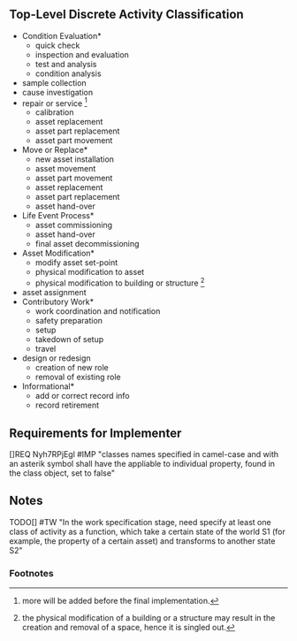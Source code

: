 ## Top-Level Discrete Activity Classification
* Condition Evaluation*
  * quick check
  * inspection and evaluation
  * test and analysis
  * condition analysis
* sample collection
* cause investigation
* repair or service [^1]
  * calibration
  * asset replacement
  * asset part replacement 
  * asset part movement 
* Move or Replace*
  * new asset installation
  * asset movement
  * asset part movement
  * asset replacement
  * asset part replacement
  * asset hand-over
* Life Event Process*
  * asset commissioning
  * asset hand-over 
  * final asset decommissioning 
* Asset Modification*
  * modify asset set-point
  * physical modification to asset
  * physical modification to building or structure [^2]
* asset assignment
* Contributory Work*
  * work coordination and notification
  * safety preparation
  * setup
  * takedown of setup
  * travel
* design or redesign
  * creation of new role
  * removal of existing role
* Informational*
  * add or correct record info
  * record retirement



## Requirements for Implementer

[]REQ Nyh7RPjEgl #IMP "classes names specified in camel-case and with an asterik symbol shall have the appliable to individual property, found in the class object, set to false"


## Notes

TODO[] #TW "In the work specification stage, need specify at least one class of activity as a function, which take a certain state of the world S1 (for example, the property of a certain asset) and transforms to another state S2"

### Footnotes
[^1]: more will be added before the final implementation. 
[^2]: the physical modification of a building or a structure may result in the creation and removal of a space, hence it is singled out. 
